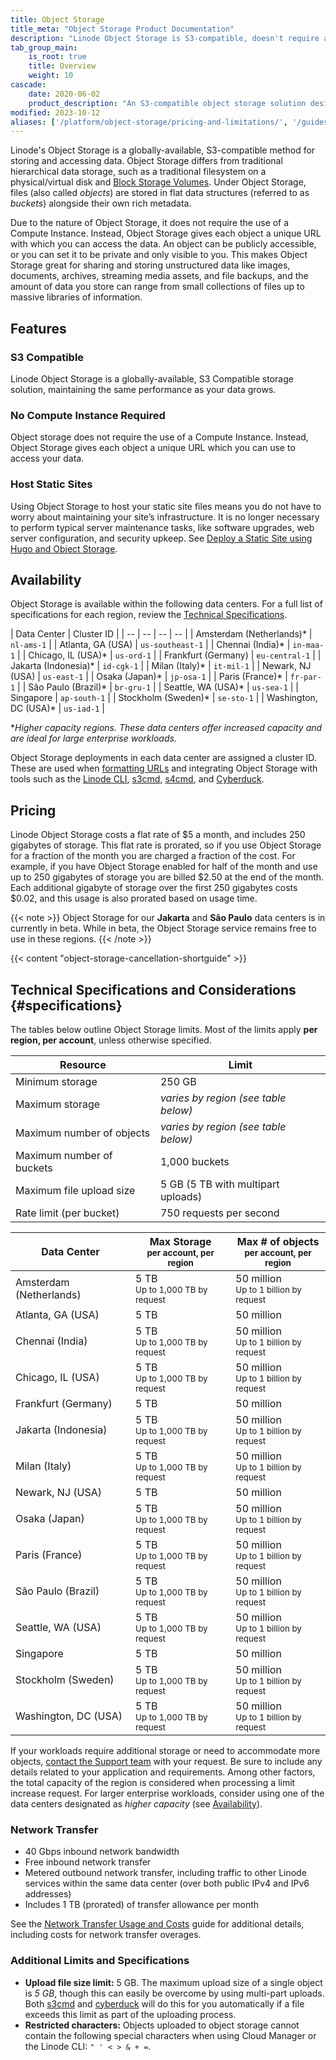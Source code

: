 ```yaml
---
title: Object Storage
title_meta: "Object Storage Product Documentation"
description: "Linode Object Storage is S3-compatible, doesn't require a Linode, and allows you to host static sites."
tab_group_main:
    is_root: true
    title: Overview
    weight: 10
cascade:
    date: 2020-06-02
    product_description: "An S3-compatible object storage solution designed to store, manage, and access unstructured data in the cloud."
modified: 2023-10-12
aliases: ['/platform/object-storage/pricing-and-limitations/', '/guides/pricing-and-limitations','/products/storage/object-storage/guides/enable/']
---
```


Linode's Object Storage is a globally-available, S3-compatible method for storing and accessing data. Object Storage differs from traditional hierarchical data storage, such as a traditional filesystem on a physical/virtual disk and [Block Storage Volumes](/docs/products/storage/block-storage/). Under Object Storage, files (also called *objects*) are stored in flat data structures (referred to as *buckets*) alongside their own rich metadata.

Due to the nature of Object Storage, it does not require the use of a Compute Instance. Instead, Object Storage gives each object a unique URL with which you can access the data. An object can be publicly accessible, or you can set it to be private and only visible to you. This makes Object Storage great for sharing and storing unstructured data like images, documents, archives, streaming media assets, and file backups, and the amount of data you store can range from small collections of files up to massive libraries of information.

## Features

### S3 Compatible

Linode Object Storage is a globally-available, S3 Compatible storage solution, maintaining the same performance as your data grows.

### No Compute Instance Required

Object storage does not require the use of a Compute Instance. Instead, Object Storage gives each object a unique URL which you can use to access your data.

### Host Static Sites

Using Object Storage to host your static site files means you do not have to worry about maintaining your site’s infrastructure. It is no longer necessary to perform typical server maintenance tasks, like software upgrades, web server configuration, and security upkeep. See [Deploy a Static Site using Hugo and Object Storage](/docs/guides/host-static-site-object-storage/).

## Availability

Object Storage is available within the following data centers. For a full list of specifications for each region, review the [Technical Specifications](#specifications).

| Data Center | Cluster ID |
| -- | -- | -- | -- |
| Amsterdam (Netherlands)\* | `nl-ams-1` |
| Atlanta, GA (USA) | `us-southeast-1` |
| Chennai (India)\* | `in-maa-1` |
| Chicago, IL (USA)\* | `us-ord-1` |
| Frankfurt (Germany) | `eu-central-1` |
| Jakarta (Indonesia)\* | `id-cgk-1` |
| Milan (Italy)\* | `it-mil-1` |
| Newark, NJ (USA) | `us-east-1` |
| Osaka (Japan)\* | `jp-osa-1` |
| Paris (France)\* | `fr-par-1` |
| São Paulo (Brazil)\* | `br-gru-1` |
| Seattle, WA (USA)\* | `us-sea-1` |
| Singapore | `ap-south-1` |
| Stockholm (Sweden)\* | `se-sto-1` |
| Washington, DC (USA)\* | `us-iad-1` |

\**Higher capacity regions. These data centers offer increased capacity and are ideal for large enterprise workloads.*

Object Storage deployments in each data center are assigned a cluster ID. These are used when [formatting URLs](/docs/products/storage/object-storage/guides/urls/) and integrating Object Storage with tools such as the [Linode CLI](/docs/products/storage/object-storage/guides/linode-cli/), [s3cmd](/docs/products/storage/object-storage/guides/s3cmd/), [s4cmd](/docs/products/storage/object-storage/guides/s4cmd/), and [Cyberduck](/docs/products/storage/object-storage/guides/cyberduck/).

## Pricing

Linode Object Storage costs a flat rate of $5 a month, and includes 250 gigabytes of storage. This flat rate is prorated, so if you use Object Storage for a fraction of the month you are charged a fraction of the cost. For example, if you have Object Storage enabled for half of the month and use up to 250 gigabytes of storage you are billed $2.50 at the end of the month. Each additional gigabyte of storage over the first 250 gigabytes costs $0.02, and this usage is also prorated based on usage time.

{{< note >}}
Object Storage for our **Jakarta** and **São Paulo** data centers is in currently in beta. While in beta, the Object Storage service remains free to use in these regions.
{{< /note >}}

{{< content "object-storage-cancellation-shortguide" >}}

## Technical Specifications and Considerations {#specifications}

The tables below outline Object Storage limits. Most of the limits apply **per region, per account**, unless otherwise specified.

| Resource | Limit |
| -- | -- |
| Minimum storage | 250 GB |
| Maximum storage | *varies by region (see table below)* |
| Maximum number of objects | *varies by region (see table below)* |
| Maximum number of buckets | 1,000 buckets |
| Maximum file upload size | 5 GB (5 TB with multipart uploads) |
| Rate limit (per bucket) | 750 requests per second |


| Data Center | Max Storage<br><small>per account, per region</small> | Max # of objects<br><small>per account, per region</small> |
| -- | -- | -- |
| Amsterdam (Netherlands) | 5 TB<br><small>Up to 1,000 TB by request</small> | 50 million<br><small>Up to 1 billion by request</small> |
| Atlanta, GA (USA) | 5 TB | 50 million |
| Chennai (India) | 5 TB<br><small>Up to 1,000 TB by request</small> | 50 million<br><small>Up to 1 billion by request</small> |
| Chicago, IL (USA) | 5 TB<br><small>Up to 1,000 TB by request</small> | 50 million<br><small>Up to 1 billion by request</small> |
| Frankfurt (Germany) | 5 TB | 50 million |
| Jakarta (Indonesia) | 5 TB<br><small>Up to 1,000 TB by request</small> | 50 million<br><small>Up to 1 billion by request</small> |
| Milan (Italy) | 5 TB<br><small>Up to 1,000 TB by request</small> | 50 million<br><small>Up to 1 billion by request</small> |
| Newark, NJ (USA) | 5 TB | 50 million |
| Osaka (Japan) | 5 TB<br><small>Up to 1,000 TB by request</small> | 50 million<br><small>Up to 1 billion by request</small> |
| Paris (France) | 5 TB<br><small>Up to 1,000 TB by request</small> | 50 million<br><small>Up to 1 billion by request</small> |
| São Paulo (Brazil) | 5 TB<br><small>Up to 1,000 TB by request</small> | 50 million<br><small>Up to 1 billion by request</small> |
| Seattle, WA (USA) | 5 TB<br><small>Up to 1,000 TB by request</small> | 50 million<br><small>Up to 1 billion by request</small> |
| Singapore | 5 TB | 50 million |
| Stockholm (Sweden) | 5 TB<br><small>Up to 1,000 TB by request</small> | 50 million<br><small>Up to 1 billion by request</small> |
| Washington, DC (USA) | 5 TB<br><small>Up to 1,000 TB by request</small> | 50 million<br><small>Up to 1 billion by request</small> |

If your workloads require additional storage or need to accommodate more objects, [contact the Support team](https://www.linode.com/support/) with your request. Be sure to include any details related to your application and requirements. Among other factors, the total capacity of the region is considered when processing a limit increase request. For larger enterprise workloads, consider using one of the data centers designated as *higher capacity* (see [Availability](#availability)).

### Network Transfer

- 40 Gbps inbound network bandwidth
- Free inbound network transfer
- Metered outbound network transfer, including traffic to other Linode services within the same data center (over both public IPv4 and IPv6 addresses)
- Includes 1 TB (prorated) of transfer allowance per month

See the [Network Transfer Usage and Costs](/docs/products/platform/get-started/guides/network-transfer/) guide for additional details, including costs for network transfer overages.

### Additional Limits and Specifications

- **Upload file size limit:** 5 GB. The maximum upload size of a single object is *5 GB*, though this can easily be overcome by using multi-part uploads. Both [s3cmd](/docs/products/storage/object-storage/guides/s3cmd/) and [cyberduck](/docs/products/storage/object-storage/guides/cyberduck/) will do this for you automatically if a file exceeds this limit as part of the uploading process.
- **Restricted characters:** Objects uploaded to object storage cannot contain the following special characters when using Cloud Manager or the Linode CLI: `" ' < > & + =`.
